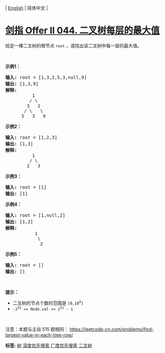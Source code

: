 | [English](README_EN.md) | 简体中文 |

# [剑指 Offer II 044. 二叉树每层的最大值](https://leetcode-cn.com/problems/hPov7L)
<p>给定一棵二叉树的根节点&nbsp;<code>root</code> ，请找出该二叉树中每一层的最大值。</p>

<p>&nbsp;</p>

<p><strong>示例1：</strong></p>

<pre>
<strong>输入: </strong>root = [1,3,2,5,3,null,9]
<strong>输出: </strong>[1,3,9]
<strong>解释:</strong>
          1
         / \
        3   2
       / \   \  
      5   3   9 
</pre>

<p><strong>示例2：</strong></p>

<pre>
<strong>输入: </strong>root = [1,2,3]
<strong>输出: </strong>[1,3]
<strong>解释:</strong>
          1
         / \
        2   3
</pre>

<p><strong>示例3：</strong></p>

<pre>
<strong>输入: </strong>root = [1]
<strong>输出: </strong>[1]
</pre>

<p><strong>示例4：</strong></p>

<pre>
<strong>输入: </strong>root = [1,null,2]
<strong>输出: </strong>[1,2]
<strong>解释:</strong>      
&nbsp;          1 
&nbsp;           \
&nbsp;            2     
</pre>

<p><strong>示例5：</strong></p>

<pre>
<strong>输入: </strong>root = []
<strong>输出: </strong>[]
</pre>

<p>&nbsp;</p>

<p><strong>提示：</strong></p>

<ul>
	<li>二叉树的节点个数的范围是 <code>[0,10<sup>4</sup>]</code></li>
	<li><meta charset="UTF-8" /><code>-2<sup>31</sup>&nbsp;&lt;= Node.val &lt;= 2<sup>31</sup>&nbsp;- 1</code></li>
</ul>

<p>&nbsp;</p>

<p><meta charset="UTF-8" />注意：本题与主站 515&nbsp;题相同：&nbsp;<a href="https://leetcode-cn.com/problems/find-largest-value-in-each-tree-row/">https://leetcode-cn.com/problems/find-largest-value-in-each-tree-row/</a></p>

**标签:**  [树](https://leetcode-cn.com/tag/tree) [深度优先搜索](https://leetcode-cn.com/tag/depth-first-search) [广度优先搜索](https://leetcode-cn.com/tag/breadth-first-search) [二叉树](https://leetcode-cn.com/tag/binary-tree) 